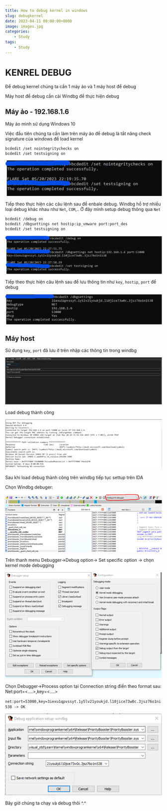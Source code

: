 ```yaml
---
title: How to debug kernel in windows
slug: debugkernel
date: 2023-04-11 00:00:00+0000
image: images.jpg
categories:
    - Study
tags:
    - Study
---
```


# KENREL DEBUG
Để debug kernel chúng ta cần 1 máy ảo và 1 máy host để debug

Máy host để debug cần cài Windbg để thực hiện debug
## Máy ảo - 192.168.1.6
Máy ảo mình sử dụng Windows 10 

Việc đầu tiên chúng ta cần làm trên máy ảo để debug là tắt năng check signature của windows để load kernel

```
bcdedit /set nointegritychecks on
bcdedit /set testsigning on
```
![Picture 1](1.png)

Tiếp theo thực hiện các câu lệnh sau để enbale debug. Windbg hổ trợ nhiều loại debug khác nhau như `Net`, `COM`,.. Ở đây mình setup debug thông qua `Net`

```
bcdedit /debug on
bcdedit /dbgsettings net hostip:ip_vmware port:port_des
bcdedit /set testsigning on
```
![Picture 2](2.png)

Tiếp theo thực hiện câu lệnh sau để lưu thông tin như `key`, `hostip`, `port` để debug

![Picture 3](3.png)

## Máy host

Sử dụng `key`, `port` đã lưu ở trên nhập các thông tin trong windbg

![Picture 4](4.png)

Load debug thành công

![Picture 5](5.png)

Sau khi load debug thành công trên windbg tiếp tục settup trên IDA

Chọn Windbg debuger:

![Picture 6](6.png)

Trên thanh menu Debugger->Debug option-> Set specific option -> chọn kernel mode debugging

![Picture 7](7.png)

Chọn Debugger->Process option tại Connection string điền theo format sau:
Net:port=<….>,key=<….>

`net:port=53000,key=3iexu1qpvssyt.1y5lv21youkjd.l10jice73w0c.3jsz76o1ni538 -> OK`

![Picture 8](8.png)

Bây giờ chúng ta chạy và debug thôi ^.^
